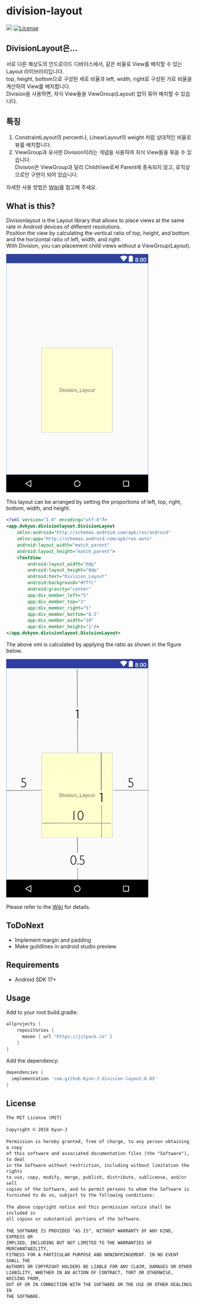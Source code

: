 # division-layout

[![](https://jitpack.io/v/Kyun-J/division-layout.svg)](https://jitpack.io/#Kyun-J/division-layout)
[![License](https://img.shields.io/badge/license-MIT-green.svg?style=flat)]()


## DivisionLayout은...
서로 다른 해상도의 안드로이드 디바이스에서, 같은 비율로 View를 배치할 수 있는 Layout 라이브러리입니다.  
top, height, bottom으로 구성된 세로 비율과 left, width, right로 구성된 가로 비율을 계산하여 View를 배치합니다.  
Division을 사용하면, 자식 View들을 ViewGroup(Layout) 없이 묶어 배치할 수 있습니다.

## 특징
1. ConstraintLayout의 percent나, LinearLayout의 weight 처럼 상대적인 비율로 뷰를 배치합니다.
2. ViewGroup과 유사한 Division이라는 개념을 사용하여 자식 View들을 묶을 수 있습니다.  
Division은 ViewGroup과 달리 ChildView로써 Parent에 종속되지 않고, 로직상으로만 구현이 되어 있습니다.

자세한 사용 방법은 [Wiki](https://github.com/Kyun-J/division-layout/wiki)를 참고해 주세요.

## What is this?
Divisionlayout is the Layout library that allows to place views at the same rate in Android devices of different resolutions.  
Position the view by calculating the vertical ratio of top, height, and bottom and the horizontal ratio of left, width, and right.  
With Division, you can placement child views without a ViewGroup(Layout).

<img src=imgs/example1.png width="384" height="640">

This layout can be arranged by setting the proportions of left, top, right, bottom, width, and height.

```xml
<?xml version="1.0" encoding="utf-8"?>
<app.dvkyun.divisionlayout.DivisionLayout
    xmlns:android="http://schemas.android.com/apk/res/android"
    xmlns:app="http://schemas.android.com/apk/res-auto"
    android:layout_width="match_parent"
    android:layout_height="match_parent">
    <TextView
        android:layout_width="0dp"
        android:layout_height="0dp"
        android:text="Division_Layout"
        android:background="#fffc"
        android:gravity="center"
        app:div_member_left="5"
        app:div_member_top="1"
        app:div_member_right="5"
        app:div_member_bottom="0.5"
        app:div_member_width="10"
        app:div_member_height="1"/>
</app.dvkyun.divisionlayout.DivisionLayout>
```
The above xml is calculated by applying the ratio as shown in the figure below.

<img src=imgs/example1.jpg width="384" height="640">

Please refer to the [Wiki](https://github.com/Kyun-J/division-layout/wiki) for details.

## ToDoNext
- Implement margin and padding
- Make guildlines in android studio preview

## Requirements
- Android SDK 17+

## Usage

Add to your root build.gradle:
```gradle
allprojects {
	repositories {
	  maven { url "https://jitpack.io" }
	}
}
```

Add the dependency:
```gradle
dependencies {
  implementation 'com.github.Kyun-J:division-layout:0.05'
}
```

## License

	The MIT License (MIT)

	Copyright © 2018 Kyun-J

	Permission is hereby granted, free of charge, to any person obtaining a copy
	of this software and associated documentation files (the "Software"), to deal
	in the Software without restriction, including without limitation the rights
	to use, copy, modify, merge, publish, distribute, sublicense, and/or sell
	copies of the Software, and to permit persons to whom the Software is
	furnished to do so, subject to the following conditions:

	The above copyright notice and this permission notice shall be included in
	all copies or substantial portions of the Software.

	THE SOFTWARE IS PROVIDED "AS IS", WITHOUT WARRANTY OF ANY KIND, EXPRESS OR
	IMPLIED, INCLUDING BUT NOT LIMITED TO THE WARRANTIES OF MERCHANTABILITY,
	FITNESS FOR A PARTICULAR PURPOSE AND NONINFRINGEMENT. IN NO EVENT SHALL THE
	AUTHORS OR COPYRIGHT HOLDERS BE LIABLE FOR ANY CLAIM, DAMAGES OR OTHER
	LIABILITY, WHETHER IN AN ACTION OF CONTRACT, TORT OR OTHERWISE, ARISING FROM,
	OUT OF OR IN CONNECTION WITH THE SOFTWARE OR THE USE OR OTHER DEALINGS IN
	THE SOFTWARE.
